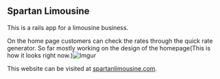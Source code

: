 ## Spartan Limousine

This is a rails app for a limousine business.

On the home page customers can check the rates through the quick rate generator. So far mostly working on the design of the homepage(This is how it looks right now.)![Imgur](http://i.imgur.com/ynL5kmG.png)

This website can be visited at [spartanlimousine.com](http://spartanlimousine.com).

